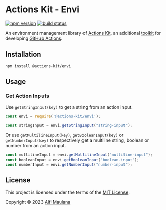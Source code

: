 # Actions Kit - Envi

[![npm version](https://img.shields.io/npm/v/@actions-kit/envi)](https://www.npmjs.com/package/@actions-kit/envi)
[![build status](https://img.shields.io/github/actions/workflow/status/threeal/actions-kit/build.yml?branch=envi@latest)](https://github.com/threeal/actions-kit/actions/workflows/build.yml?query=branch%3Aenvi%40latest)

An environment management library of [Actions Kit](https://github.com/threeal/actions-kit), an additional [toolkit](https://github.com/actions/toolkit) for developing [GitHub Actions](https://github.com/features/actions).

## Installation

```sh
npm install @actions-kit/envi
```

## Usage

### Get Action Inputs

Use `getStringInput(key)` to get a string from an action input.

```js
const envi = require('@actions-kit/envi');

const stringInput = envi.getStringInput("string-input");
```

Or use `getMultilineInput(key)`, `getBooleanInput(key)` or `getNumberInput(key)` to respectively get a multiline string, boolean or number from an action input.

```js
const multilineInput = envi.getMultilineInput("multiline-input");
const booleanInput = envi.getBooleanInput("boolean-input");
const numberInput = envi.getNumberInput("number-input");
```

## License

This project is licensed under the terms of the [MIT License](./LICENSE).

Copyright © 2023 [Alfi Maulana](https://github.com/threeal)
